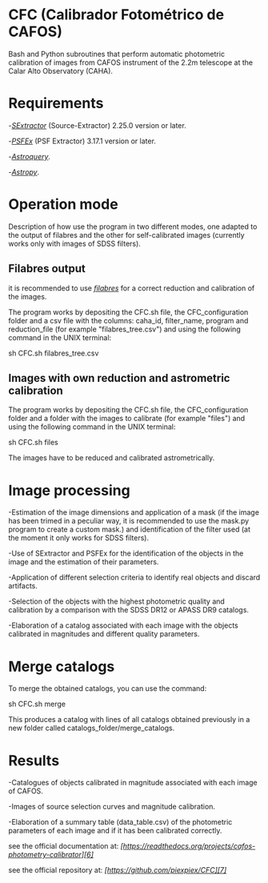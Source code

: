 # CFC (Calibrador Fotométrico de CAFOS)

Bash and Python subroutines that perform automatic photometric calibration of images from CAFOS instrument of the 2.2m telescope at the Calar Alto Observatory (CAHA). 

# Requirements

-*[SExtractor][1]* (Source-Extractor) 2.25.0 version or later.

-*[PSFEx][2]* (PSF Extractor) 3.17.1 version or later.

-*[Astroquery][3]*.

-*[Astropy][4]*.

[1]: https://github.com/astromatic/sextractor
[2]: https://www.astromatic.net/software/psfex
[3]: https://astroquery.readthedocs.io/en/latest/
[4]: https://www.astropy.org/

# Operation mode

Description of how use the program in two different modes, one adapted to the output of filabres and the other for self-calibrated images (currently works only with images of SDSS filters).

## Filabres output

it is recommended to use *[filabres][5]* for a correct reduction and calibration of the images.

[5]: https://github.com/nicocardiel/filabres

The program works by depositing the CFC.sh file, the CFC_configuration folder and a csv file with the columns: caha_id, filter_name, program and reduction_file (for example "filabres_tree.csv") and using the following command in the UNIX terminal:

sh CFC.sh filabres_tree.csv

## Images with own reduction and astrometric calibration

The program works by depositing the CFC.sh file, the CFC_configuration folder and a folder with the images to calibrate (for example "files") and using the following command in the UNIX terminal:

sh CFC.sh files

The images have to be reduced and calibrated astrometrically.

# Image processing

-Estimation of the image dimensions and application of a mask (if the image has been trimed in a peculiar way, it is recommended to use the mask.py program to create a custom mask.) and identification of the filter used (at the moment it only works for SDSS filters).

-Use of SExtractor and PSFEx for the identification of the objects in the image and the estimation of their parameters.

-Application of different selection criteria to identify real objects and discard artifacts.

-Selection of the objects with the highest photometric quality and calibration by a comparison with the SDSS DR12 or APASS DR9 catalogs.

-Elaboration of a catalog associated with each image with the objects calibrated in magnitudes and different quality parameters.

# Merge catalogs

To merge the obtained catalogs, you can use the command:

sh CFC.sh merge

This produces a catalog with lines of all catalogs obtained previously in a new folder called catalogs_folder/merge_catalogs.

# Results

-Catalogues of objects calibrated in magnitude associated with each image of CAFOS.

-Images of source selection curves and magnitude calibration.

-Elaboration of a summary table (data_table.csv) of the photometric parameters of each image and if it has been calibrated correctly.

see the official documentation at: *[https://readthedocs.org/projects/cafos-photometry-calibrator][6]*

see the official repository at: *[https://github.com/piexpiex/CFC][7]*

[6]: https://readthedocs.org/projects/cafos-photometry-calibrator/

[7]: https://github.com/piexpiex/CFC
